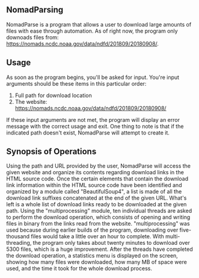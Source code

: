 ## NomadParsing
NomadParse is a program that allows a user to download large amounts of files with ease through automation. As of right now, the program only downoads files from: https://nomads.ncdc.noaa.gov/data/ndfd/201809/20180908/.

## Usage
As soon as the program begins, you'll be asked for input. You're input arguments should be these items in this particular order:
1. Full path for download location
2. The website: https://nomads.ncdc.noaa.gov/data/ndfd/201809/20180908/

If these input arguments are not met, the program will display an error message with the correct usage and exit. One thing to note is that if the indicated path doesn't exist, NomadParse will attempt to create it. 

## Synopsis of Operations
Using the path and URL provided by the user, NomadParse will access the given website and organize its contents regarding download links in the HTML source code. Once the certain elements that contain the download link information within the HTML source code have been identified and organized by a module called "BeautifulSoup4", a list is made of all the download link suffixes concatenated at the end of the given URL. What's left is a whole list of download links ready to be downloaded at the given path. Using the "multiprocessing" module, ten individual threads are asked to perform the download operation, which consists of opening and writing files in binary from the links read from the website. "multiprocessing" was used because during earlier builds of the program, downloading over five-thousand files would take a little over an hour to complete. With multi-threading, the program only takes about twenty minutes to download over 5300 files, which is a huge improvement. After the threads have completed the download operation, a statistics menu is displayed on the screen, showing how many files were downloaded, how many MB of space were used, and the time it took for the whole download process. 
